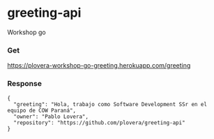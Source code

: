 # greeting-api
Workshop go

### Get
https://plovera-workshop-go-greeting.herokuapp.com/greeting

### Response
``` 
{
  "greeting": "Hola, trabajo como Software Development SSr en el equipo de COW Paraná",
  "owner": "Pablo Lovera",
  "repository": "https://github.com/plovera/greeting-api"
}
```
